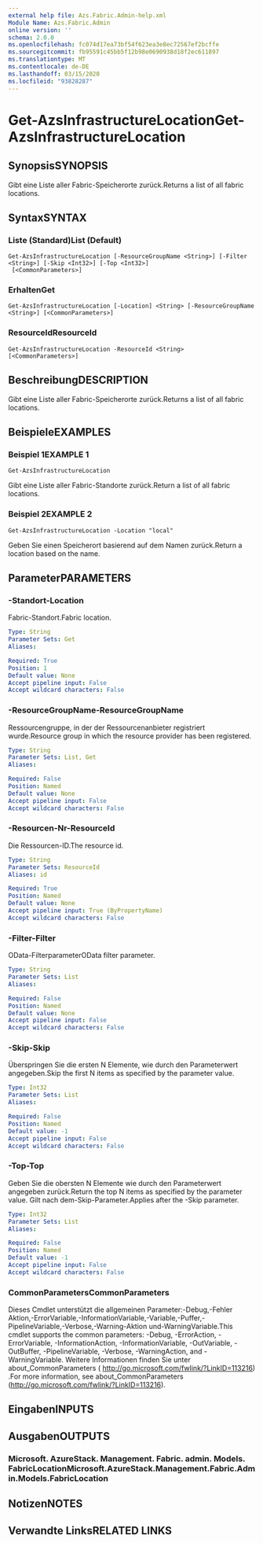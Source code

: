 ```yaml
---
external help file: Azs.Fabric.Admin-help.xml
Module Name: Azs.Fabric.Admin
online version: ''
schema: 2.0.0
ms.openlocfilehash: fc074d17ea73bf54f623ea3e8ec72567ef2bcffe
ms.sourcegitcommit: fb95591c45bb5f12b98e0690938d18f2ec611897
ms.translationtype: MT
ms.contentlocale: de-DE
ms.lasthandoff: 03/15/2020
ms.locfileid: "93828287"
---
```

# <span data-ttu-id="660c5-101">Get-AzsInfrastructureLocation</span><span class="sxs-lookup"><span data-stu-id="660c5-101">Get-AzsInfrastructureLocation</span></span>

## <span data-ttu-id="660c5-102">Synopsis</span><span class="sxs-lookup"><span data-stu-id="660c5-102">SYNOPSIS</span></span>
<span data-ttu-id="660c5-103">Gibt eine Liste aller Fabric-Speicherorte zurück.</span><span class="sxs-lookup"><span data-stu-id="660c5-103">Returns a list of all fabric locations.</span></span>

## <span data-ttu-id="660c5-104">Syntax</span><span class="sxs-lookup"><span data-stu-id="660c5-104">SYNTAX</span></span>

### <span data-ttu-id="660c5-105">Liste (Standard)</span><span class="sxs-lookup"><span data-stu-id="660c5-105">List (Default)</span></span>
```
Get-AzsInfrastructureLocation [-ResourceGroupName <String>] [-Filter <String>] [-Skip <Int32>] [-Top <Int32>]
 [<CommonParameters>]
```

### <span data-ttu-id="660c5-106">Erhalten</span><span class="sxs-lookup"><span data-stu-id="660c5-106">Get</span></span>
```
Get-AzsInfrastructureLocation [-Location] <String> [-ResourceGroupName <String>] [<CommonParameters>]
```

### <span data-ttu-id="660c5-107">ResourceId</span><span class="sxs-lookup"><span data-stu-id="660c5-107">ResourceId</span></span>
```
Get-AzsInfrastructureLocation -ResourceId <String> [<CommonParameters>]
```

## <span data-ttu-id="660c5-108">Beschreibung</span><span class="sxs-lookup"><span data-stu-id="660c5-108">DESCRIPTION</span></span>
<span data-ttu-id="660c5-109">Gibt eine Liste aller Fabric-Speicherorte zurück.</span><span class="sxs-lookup"><span data-stu-id="660c5-109">Returns a list of all fabric locations.</span></span>

## <span data-ttu-id="660c5-110">Beispiele</span><span class="sxs-lookup"><span data-stu-id="660c5-110">EXAMPLES</span></span>

### <span data-ttu-id="660c5-111">Beispiel 1</span><span class="sxs-lookup"><span data-stu-id="660c5-111">EXAMPLE 1</span></span>
```
Get-AzsInfrastructureLocation
```

<span data-ttu-id="660c5-112">Gibt eine Liste aller Fabric-Standorte zurück.</span><span class="sxs-lookup"><span data-stu-id="660c5-112">Return a list of all fabric locations.</span></span>

### <span data-ttu-id="660c5-113">Beispiel 2</span><span class="sxs-lookup"><span data-stu-id="660c5-113">EXAMPLE 2</span></span>
```
Get-AzsInfrastructureLocation -Location "local"
```

<span data-ttu-id="660c5-114">Geben Sie einen Speicherort basierend auf dem Namen zurück.</span><span class="sxs-lookup"><span data-stu-id="660c5-114">Return a location based on the name.</span></span>

## <span data-ttu-id="660c5-115">Parameter</span><span class="sxs-lookup"><span data-stu-id="660c5-115">PARAMETERS</span></span>

### <span data-ttu-id="660c5-116">-Standort</span><span class="sxs-lookup"><span data-stu-id="660c5-116">-Location</span></span>
<span data-ttu-id="660c5-117">Fabric-Standort.</span><span class="sxs-lookup"><span data-stu-id="660c5-117">Fabric location.</span></span>

```yaml
Type: String
Parameter Sets: Get
Aliases:

Required: True
Position: 1
Default value: None
Accept pipeline input: False
Accept wildcard characters: False
```

### <span data-ttu-id="660c5-118">-ResourceGroupName</span><span class="sxs-lookup"><span data-stu-id="660c5-118">-ResourceGroupName</span></span>
<span data-ttu-id="660c5-119">Ressourcengruppe, in der der Ressourcenanbieter registriert wurde.</span><span class="sxs-lookup"><span data-stu-id="660c5-119">Resource group in which the resource provider has been registered.</span></span>

```yaml
Type: String
Parameter Sets: List, Get
Aliases:

Required: False
Position: Named
Default value: None
Accept pipeline input: False
Accept wildcard characters: False
```

### <span data-ttu-id="660c5-120">-Resourcen-Nr</span><span class="sxs-lookup"><span data-stu-id="660c5-120">-ResourceId</span></span>
<span data-ttu-id="660c5-121">Die Ressourcen-ID.</span><span class="sxs-lookup"><span data-stu-id="660c5-121">The resource id.</span></span>

```yaml
Type: String
Parameter Sets: ResourceId
Aliases: id

Required: True
Position: Named
Default value: None
Accept pipeline input: True (ByPropertyName)
Accept wildcard characters: False
```

### <span data-ttu-id="660c5-122">-Filter</span><span class="sxs-lookup"><span data-stu-id="660c5-122">-Filter</span></span>
<span data-ttu-id="660c5-123">OData-Filterparameter</span><span class="sxs-lookup"><span data-stu-id="660c5-123">OData filter parameter.</span></span>

```yaml
Type: String
Parameter Sets: List
Aliases:

Required: False
Position: Named
Default value: None
Accept pipeline input: False
Accept wildcard characters: False
```

### <span data-ttu-id="660c5-124">-Skip</span><span class="sxs-lookup"><span data-stu-id="660c5-124">-Skip</span></span>
<span data-ttu-id="660c5-125">Überspringen Sie die ersten N Elemente, wie durch den Parameterwert angegeben.</span><span class="sxs-lookup"><span data-stu-id="660c5-125">Skip the first N items as specified by the parameter value.</span></span>

```yaml
Type: Int32
Parameter Sets: List
Aliases:

Required: False
Position: Named
Default value: -1
Accept pipeline input: False
Accept wildcard characters: False
```

### <span data-ttu-id="660c5-126">-Top</span><span class="sxs-lookup"><span data-stu-id="660c5-126">-Top</span></span>
<span data-ttu-id="660c5-127">Geben Sie die obersten N Elemente wie durch den Parameterwert angegeben zurück.</span><span class="sxs-lookup"><span data-stu-id="660c5-127">Return the top N items as specified by the parameter value.</span></span>
<span data-ttu-id="660c5-128">Gilt nach dem-Skip-Parameter.</span><span class="sxs-lookup"><span data-stu-id="660c5-128">Applies after the -Skip parameter.</span></span>

```yaml
Type: Int32
Parameter Sets: List
Aliases:

Required: False
Position: Named
Default value: -1
Accept pipeline input: False
Accept wildcard characters: False
```

### <span data-ttu-id="660c5-129">CommonParameters</span><span class="sxs-lookup"><span data-stu-id="660c5-129">CommonParameters</span></span>
<span data-ttu-id="660c5-130">Dieses Cmdlet unterstützt die allgemeinen Parameter:-Debug,-Fehler Aktion,-ErrorVariable,-InformationVariable,-Variable,-Puffer,-PipelineVariable,-Verbose,-Warning-Aktion und-WarningVariable.</span><span class="sxs-lookup"><span data-stu-id="660c5-130">This cmdlet supports the common parameters: -Debug, -ErrorAction, -ErrorVariable, -InformationAction, -InformationVariable, -OutVariable, -OutBuffer, -PipelineVariable, -Verbose, -WarningAction, and -WarningVariable.</span></span> <span data-ttu-id="660c5-131">Weitere Informationen finden Sie unter about_CommonParameters ( http://go.microsoft.com/fwlink/?LinkID=113216) .</span><span class="sxs-lookup"><span data-stu-id="660c5-131">For more information, see about_CommonParameters (http://go.microsoft.com/fwlink/?LinkID=113216).</span></span>

## <span data-ttu-id="660c5-132">Eingaben</span><span class="sxs-lookup"><span data-stu-id="660c5-132">INPUTS</span></span>

## <span data-ttu-id="660c5-133">Ausgaben</span><span class="sxs-lookup"><span data-stu-id="660c5-133">OUTPUTS</span></span>

### <span data-ttu-id="660c5-134">Microsoft. AzureStack. Management. Fabric. admin. Models. FabricLocation</span><span class="sxs-lookup"><span data-stu-id="660c5-134">Microsoft.AzureStack.Management.Fabric.Admin.Models.FabricLocation</span></span>

## <span data-ttu-id="660c5-135">Notizen</span><span class="sxs-lookup"><span data-stu-id="660c5-135">NOTES</span></span>

## <span data-ttu-id="660c5-136">Verwandte Links</span><span class="sxs-lookup"><span data-stu-id="660c5-136">RELATED LINKS</span></span>
